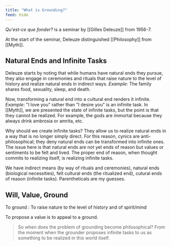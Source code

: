 ```yaml
---
title: "What is Grounding?"
feed: hide
---
```


_Qu'est-ce que fonder?_ is a seminar by [[Gilles Deleuze]] from 1956-7. 


At the start of the seminar, Deleuze distinguished [[Philosophy]] from [[Myth]]. 

## Natural Ends and Infinite Tasks

Deleuze starts by noting that while humans have natural ends they pursue, they also engage in ceremonies and rituals that raise nature to the level of history and realize natural ends in indirect ways. _Example_: The family shares food, sexuality, sleep, and death. 

Now, transforming a natural end into a cultural end renders it infinite. _Example_: "I love you" rather than "I desire you" is an infinite task. In [[Myth]], we are presented the state of infinite tasks, but the point is that they cannot be realized. For example, the gods are immortal because they always drink ambrosia or amrita, etc. 

Why should we create infinite tasks? They allow us to realize natural ends in a way that is no longer simply direct. For this reason, cynics are anti-philosophical; they deny natural ends can be transformed into infinite ones. The issue here is that natural ends are not yet ends of reason but values or sentiments to be felt and lived. The proper end of reason, when thought commits to realizing itself, is realizing infinite tasks.

We have indirect means (by way of rituals and ceremonies), natural ends (biological necessities), felt cultural ends (the ritualized end), cutural ends of reason (infinite tasks). Parentheticals are my guesses.

## Will, Value, Ground

To ground
: To raise nature to the level of history and of spirit/mind

To propose a value is to appeal to a ground.

> So when does the problem of grounding become philosophical? From the moment when the grounder proposes infinite tasks to us as something to be realized in this world itself. 
